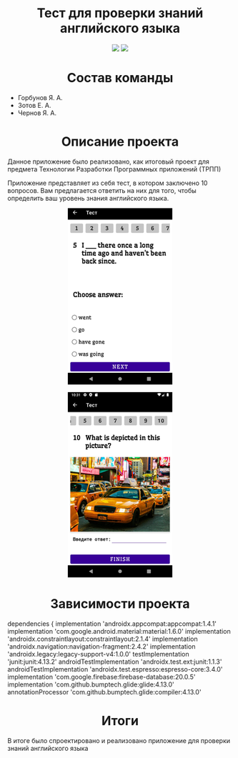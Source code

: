 <h1 align="center">Тест для проверки знаний английского языка</h1>
<p align="center">
<img src="https://img.shields.io/badge/version-1.0.0-darkblue">
<img src="https://img.shields.io/badge/%20by-yangorbunov%2C%20kwazr%2C%20YaroslavChernov0220-red">
</p>

<h1 align="center">Состав команды</h1>

<ul>
    <li>Горбунов Я. А.</li>
    <li>Зотов Е. А.</li>
    <li>Чернов Я. А.</li>
</ul>

<h1 align="center">Описание проекта</h1>


<p>Данное приложение было реализовано, как итоговый проект для предмета Технологии Разработки Программных приложений (ТРПП)
</p>

<p>Приложение представляет из себя тест, в котором заключено 10 вопросов. Вам предлагается ответить на них для того, чтобы определить ваш уровень знания английского языка. </p>

<p align="center">
<img src="images/1eng.png">
</p>
<p align="center">
<img src="images/2eng.png">
</p>
<h1 align="center">Зависимости проекта</h1>
<p>dependencies {
    implementation 'androidx.appcompat:appcompat:1.4.1'
    implementation 'com.google.android.material:material:1.6.0'
    implementation 'androidx.constraintlayout:constraintlayout:2.1.4'
    implementation 'androidx.navigation:navigation-fragment:2.4.2'
    implementation 'androidx.legacy:legacy-support-v4:1.0.0'
    testImplementation 'junit:junit:4.13.2'
    androidTestImplementation 'androidx.test.ext:junit:1.1.3'
    androidTestImplementation 'androidx.test.espresso:espresso-core:3.4.0'
    implementation 'com.google.firebase:firebase-database:20.0.5'
    implementation 'com.github.bumptech.glide:glide:4.13.0'
    annotationProcessor 'com.github.bumptech.glide:compiler:4.13.0'

<h1 align="center"> Итоги </h1>

<p>В итоге было спроектировано и реализовано приложение для проверки знаний английского языка</p>
